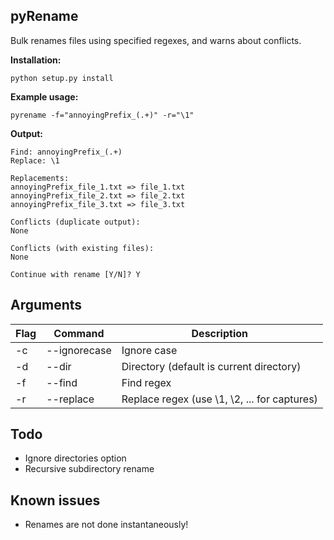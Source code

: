 ## pyRename

Bulk renames files using specified regexes, and warns about conflicts.

**Installation:**

	python setup.py install

**Example usage:**

	pyrename -f="annoyingPrefix_(.+)" -r="\1"

**Output:**

	Find: annoyingPrefix_(.+)
	Replace: \1

	Replacements:
	annoyingPrefix_file_1.txt => file_1.txt
	annoyingPrefix_file_2.txt => file_2.txt
	annoyingPrefix_file_3.txt => file_3.txt

	Conflicts (duplicate output):
	None

	Conflicts (with existing files):
	None

	Continue with rename [Y/N]? Y

## Arguments

| Flag | Command      | Description                                    |
| ---- | ------------ | ---------------------------------------------- |
| -c   | --ignorecase | Ignore case                                    |
| -d   | --dir        | Directory (default is current directory)       |
| -f   | --find       | Find regex                                     |
| -r   | --replace    | Replace regex (use \\1, \\2, ... for captures) |

## Todo

 - Ignore directories option
 - Recursive subdirectory rename

## Known issues

 - Renames are not done instantaneously!
